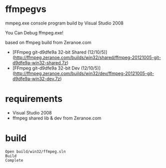 # ffmpegvs

mmpeg.exe console program build by Visual Studio 2008

You Can Debug ffmpeg.exe!

based on ffmpeg build from Zeranoe.com 
* [FFmpeg git-d9dfe9a 32-bit Shared (12/10/5)] (http://ffmpeg.zeranoe.com/builds/win32/shared/ffmpeg-20121005-git-d9dfe9a-win32-shared.7z)
* [FFmpeg git-d9dfe9a 32-bit Dev (12/10/5)] (http://ffmpeg.zeranoe.com/builds/win32/dev/ffmpeg-20121005-git-d9dfe9a-win32-dev.7z)

# requirements

* Visual Studio 2008
* ffmpeg shared lib & dev from Zeranoe.com 

# build

	Open build/win32/ffmpeg.sln
 	Build
	Complete
